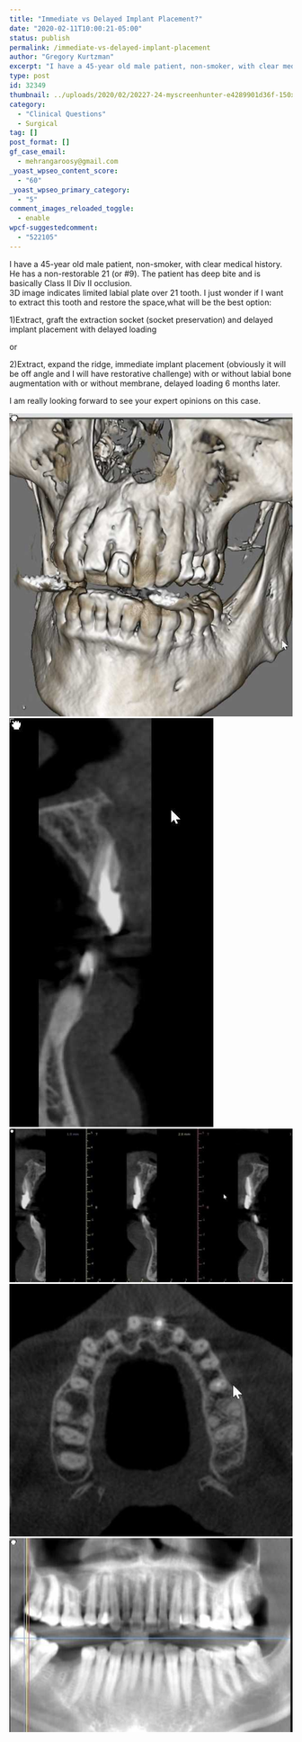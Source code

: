 ```yaml
---
title: "Immediate vs Delayed Implant Placement?"
date: "2020-02-11T10:00:21-05:00"
status: publish
permalink: /immediate-vs-delayed-implant-placement
author: "Gregory Kurtzman"
excerpt: "I have a 45-year old male patient, non-smoker, with clear medical history. He has a non-restorable 21. The patient has deep bite and is basically Class II Div II occlusion."
type: post
id: 32349
thumbnail: ../uploads/2020/02/20227-24-myscreenhunter-e4289901d36f-150x150.jpg
category:
  - "Clinical Questions"
  - Surgical
tag: []
post_format: []
gf_case_email:
  - mehrangaroosy@gmail.com
_yoast_wpseo_content_score:
  - "60"
_yoast_wpseo_primary_category:
  - "5"
comment_images_reloaded_toggle:
  - enable
wpcf-suggestedcomment:
  - "522105"
---
```


I have a 45-year old male patient, non-smoker, with clear medical history. He has a non-restorable 21 (or #9). The patient has deep bite and is basically Class II Div II occlusion.  
3D image indicates limited labial plate over 21 tooth. I just wonder if I want to extract this tooth and restore the space,what will be the best option:

1)Extract, graft the extraction socket (socket preservation) and delayed implant placement with delayed loading

or

2)Extract, expand the ridge, immediate implant placement (obviously it will be off angle and I will have restorative challenge) with or without labial bone augmentation with or without membrane, delayed loading 6 months later.

I am really looking forward to see your expert opinions on this case.

![alt text](uploads/2020/02/20227-24-myscreenhunter-e4289901d36f.jpg)![alt text](uploads/2020/02/20227-24-myscreenhunter1-e4289901d36f.jpg)![alt text](uploads/2020/02/20227-24-myscreenhunter2-e4289901d36f-e1581431423397.jpg)![alt text](uploads/2020/02/20227-24-myscreenhunter3-e4289901d36f.jpg)![alt text](uploads/2020/02/20227-24-myscreenhunter4-e4289901d36f.jpg)
